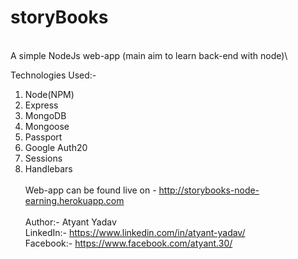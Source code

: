 # storyBooks
\
A simple NodeJs web-app (main aim to learn back-end with node)\

Technologies Used:-
1. Node(NPM)
2. Express
3. MongoDB
4. Mongoose
5. Passport
6. Google Auth20
7. Sessions
8. Handlebars
\
\
Web-app can be found live on - http://storybooks-node-earning.herokuapp.com
\
\
Author:- Atyant Yadav
\
LinkedIn:- https://www.linkedin.com/in/atyant-yadav/
\
Facebook:- https://www.facebook.com/atyant.30/
